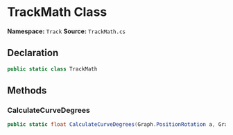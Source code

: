 # TrackMath Class

**Namespace:** `Track`
**Source:** `TrackMath.cs`

## Declaration

```csharp
public static class TrackMath
```

## Methods

### CalculateCurveDegrees

```csharp
public static float CalculateCurveDegrees(Graph.PositionRotation a, Graph.PositionRotation b)
```

